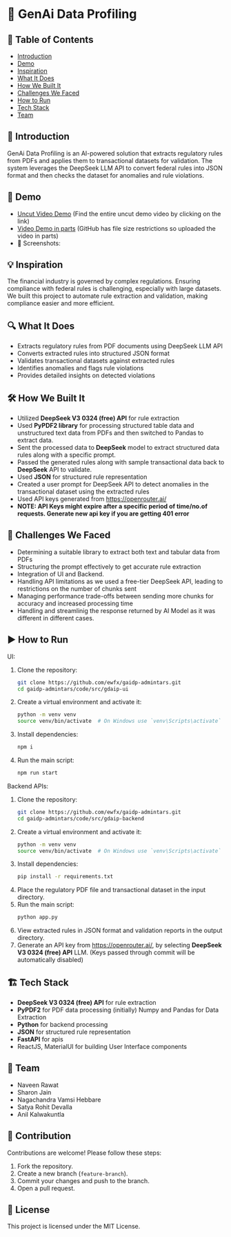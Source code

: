 # 🚀 GenAi Data Profiling

## 📌 Table of Contents

- [Introduction](#-introduction)
- [Demo](#-demo)
- [Inspiration](#-inspiration)
- [What It Does](#-what-it-does)
- [How We Built It](#-how-we-built-it)
- [Challenges We Faced](#-challenges-we-faced)
- [How to Run](#-how-to-run)
- [Tech Stack](#-tech-stack)
- [Team](#-team)

## 🎯 Introduction

GenAi Data Profiling is an AI-powered solution that extracts regulatory rules from PDFs and applies them to transactional datasets for validation. The system leverages the DeepSeek LLM API to convert federal rules into JSON format and then checks the dataset for anomalies and rule violations.

## 🎥 Demo

- [Uncut Video Demo](https://photos.app.goo.gl/38qnWTWLLfZGubeCA) (Find the entire uncut demo video by clicking on the link)
- [Video Demo in parts](artifacts/demo) (GitHub has file size restrictions so uploaded the video in parts)
- 📸 Screenshots:

## 💡 Inspiration

The financial industry is governed by complex regulations. Ensuring compliance with federal rules is challenging, especially with large datasets. We built this project to automate rule extraction and validation, making compliance easier and more efficient.

## 🔍 What It Does

- Extracts regulatory rules from PDF documents using DeepSeek LLM API
- Converts extracted rules into structured JSON format
- Validates transactional datasets against extracted rules
- Identifies anomalies and flags rule violations
- Provides detailed insights on detected violations

## 🛠 How We Built It

- Utilized **DeepSeek V3 0324 (free) API** for rule extraction
- Used **PyPDF2 library** for processing structured table data and unstructured text data from PDFs and then switched to Pandas to extract data.
- Sent the processed data to **DeepSeek** model to extract structured data rules along with a specific prompt.
- Passed the generated rules along with sample transactional data back to **DeepSeek** API to validate.
- Used **JSON** for structured rule representation
- &#x20;Created a user prompt for DeepSeek API to detect anomalies in the transactional dataset using the extracted rules
- Used API keys generated from https://openrouter.ai/
- **NOTE: API Keys might expire after a specific period of time/no.of requests. Generate new api key if you are getting 401 error**

## 🚧 Challenges We Faced

- Determining a suitable library to extract both text and tabular data from PDFs
- Structuring the prompt effectively to get accurate rule extraction
- Integration of UI and Backend.
- Handling API limitations as we used a free-tier DeepSeek API, leading to restrictions on the number of chunks sent
- Managing performance trade-offs between sending more chunks for accuracy and increased processing time
- Handling and streamlinig the response returned by AI Model as it was different in different cases.

## ▶️ How to Run

UI:

1. Clone the repository:
   ```sh
   git clone https://github.com/ewfx/gaidp-admintars.git
   cd gaidp-admintars/code/src/gdaip-ui
   ```
2. Create a virtual environment and activate it:
   ```sh
   python -m venv venv
   source venv/bin/activate  # On Windows use `venv\Scripts\activate`
   ```
3. Install dependencies:
   ```sh
   npm i
   ```
4. Run the main script:
   ```sh
   npm run start
   ```

Backend APIs:

1. Clone the repository:
   ```sh
   git clone https://github.com/ewfx/gaidp-admintars.git
   cd gaidp-admintars/code/src/gdaip-backend
   ```
2. Create a virtual environment and activate it:
   ```sh
   python -m venv venv
   source venv/bin/activate  # On Windows use `venv\Scripts\activate`
   ```
3. Install dependencies:
   ```sh
   pip install -r requirements.txt
   ```
4. Place the regulatory PDF file and transactional dataset in the input directory.
5. Run the main script:
   ```sh
   python app.py
   ```
6. View extracted rules in JSON format and validation reports in the output directory.
7. Generate an API key from https://openrouter.ai/, by selecting **DeepSeek V3 0324 (free) API** LLM. (Keys passed through commit will be automatically disabled)

## 🏗 Tech Stack

- **DeepSeek V3 0324 (free) API** for rule extraction
- **PyPDF2** for PDF data processing (initially) Numpy and Pandas for Data Extraction
- **Python** for backend processing
- **JSON** for structured rule representation
- **FastAPI** for apis
- ReactJS, MaterialUI for building User Interface components

## 👥 Team

- Naveen Rawat
- Sharon Jain
- Nagachandra Vamsi Hebbare
- Satya Rohit Devalla
- Anil Kalwakuntla

## 🤝 Contribution

Contributions are welcome! Please follow these steps:

1. Fork the repository.
2. Create a new branch (`feature-branch`).
3. Commit your changes and push to the branch.
4. Open a pull request.

## 📜 License

This project is licensed under the MIT License.


